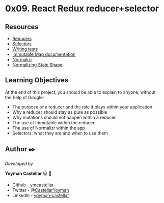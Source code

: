 # 0x09. React Redux reducer+selector

## Resources
- [Reducers](https://redux.js.org/tutorials/fundamentals/part-3-state-actions-reducers)
- [Selectors](https://redux.js.org/introduction/learning-resources#selectors)
- [Writing tests](https://redux.js.org/usage/writing-tests)
- [Immutable Map documentation](https://immutable-js.com/docs/v4.0.0)
- [Normalizr](https://github.com/paularmstrong/normalizr)
- [Normalizing State Shape](https://redux.js.org/usage/structuring-reducers/normalizing-state-shape)


## Learning Objectives
At the end of this project, you should be able to explain to anyone, without the help of Google:

- The purpose of a reducer and the role it plays within your application
- Why a reducer should stay as pure as possible
- Why mutations should not happen within a reducer
- The use of Immutable within the reducer
- The use of Normalizr within the app
- Selectors: what they are and when to use them

## Author ✒️

_Developed by_

**Yoyman Castellar** :computer: :man: 

- Github - [ymcastellar](https://github.com/ymcastellar)
- Twitter - [@CastellarYoyman](https://twitter.com/CastellarYoyman)
- LinkedIn - [yoyman-castellar](https://www.linkedin.com/in/yoyman-castellar/)